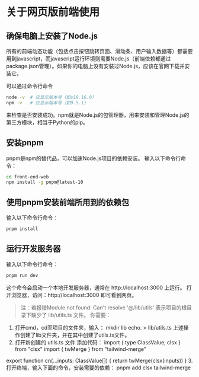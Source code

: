 # 关于网页版前端使用
## 确保电脑上安装了Node.js
所有的前端动态功能（包括点击按钮跳转页面、滑动条、用户输入数据等）都需要用到javascript，而javascript运行环境则需要Node.js（前端依赖都通过package.json管理）。如果你的电脑上没有安装过Node.js，应该在官网下载并安装它。

可以通过命令行命令
```bash
node -v  # 应显示版本号（如v18.16.0）
npm -v   # 应显示版本号（如9.5.1）
```
来检查是否安装成功。npm就是Node.js的包管理器，用来安装和管理Node.js的第三方模块，相当于Python的pip。

## 安装pnpm
pnpm是npm的替代品，可以加速Node.js项目的依赖安装。
输入以下命令行命令：
```bash
cd front-end-web
npm install -g pnpm@latest-10
```

## 使用pnpm安装前端所用到的依赖包
输入以下命令行命令：
```bash
pnpm install
```

## 运行开发服务器
输入以下命令行命令：
```bash
pnpm run dev
```
这个命令会启动一个本地开发服务器，通常在 http://localhost:3000 上运行。
打开浏览器，访问：http://localhost:3000 即可看到网页。

> 注：若报错Module not found: Can't resolve '@/lib/utils'
表示项目的根目录下缺少了 lib/utils.ts 文件。
你需要：
  1. 打开cmd，cd至项目的文件夹，输入：
  mkdir lib
  echo. > lib/utils.ts
  上述操作创建了lib文件夹，并在其中创建了utils.ts文件。
  2. 打开新创建的 utils.ts 文件
   添加代码：
   import { type ClassValue, clsx } from "clsx"
   import { twMerge } from "tailwind-merge"
   
   export function cn(...inputs: ClassValue[]) {
    return twMerge(clsx(inputs))
    }
  3. 打开终端，输入下面的命令，安装需要的依赖：
   pnpm add clsx tailwind-merge